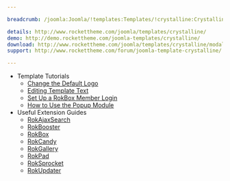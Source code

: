 ```yaml
---

breadcrumb: /joomla:Joomla/!templates:Templates/!crystalline:Crystalline

details: http://www.rockettheme.com/joomla/templates/crystalline/
demo: http://demo.rockettheme.com/joomla-templates/crystalline/
download: http://www.rockettheme.com/joomla/templates/crystalline/modal/downloads
support: http://www.rockettheme.com/forum/joomla-template-crystalline/

---
```


* Template Tutorials
    * [Change the Default Logo](../../basic/how_to_edit_the_logo.md)
    * [Editing Template Text](../../basic/how_to_edit_template_text.md)
    * [Set Up a RokBox Member Login](../../basic/how_to_set_up_a_rokbox_member_login.md)
    * [How to Use the Popup Module](../../basic/how_to_use_popup_module.md)
* Useful Extension Guides
    * [RokAjaxSearch](../../extensions/rokajaxsearch/)
    * [RokBooster](../../extensions/rokbooster/)
    * [RokBox](../../extensions/rokbox/)
    * [RokCandy](../../extensions/rokcandy)
    * [RokGallery](../../extensions/rokgallery/)
    * [RokPad](../../extensions/rokpad/)
    * [RokSprocket](../../extensions/roksprocket/)
    * [RokUpdater](../../extensions/rokupdater/)